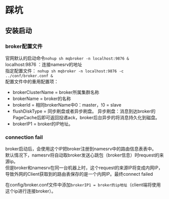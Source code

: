 # 踩坑
## 安装启动

### broker配置文件
官网默认的启动命令`nohup sh mqbroker -n localhost:9876 &` <br>
localhost:9876  ：连接namesrv的地址 <br>
指定配置文件： `nohup sh mqbroker -n localhost:9876 -c ../conf/broker.conf &`<br>
配置文件中的重用配置项：
- brokerClusterName = broker所属集群名称
- brokerName = broker的名称
- brokerId = 相同brokerName中0：master，!0 = slave
- flushDiskType = 同步刷盘或者异步刷盘。 异步刷盘：消息到达broker的PageCache后即可返回投递ack，broker后台异步的将消息持久化到磁盘。
- brokerIP1 = broker的IP地址。



### connection fail
broker启动后，会使用这个IP把broker注册到namesrv中的路由信息表表中。<br>
默认情况下，namesrv将自动取broker发送心跳包（broker信息）时request的来源ip。<br>
但是broker和namesrv在同一台机器上时，这个request的来源IP将变成内网IP，导致外网的Client获取到的路由表保存的是一个内网IP。最终connect failed<br>

在config/broker.conf文件中添加`brokerIP1 = broker的ip地址`（client端将使用这个ip进行连接broker）。
